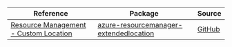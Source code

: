 | Reference | Package | Source |
|---|---|---|
|[Resource Management - Custom Location](resourcemanager-extendedlocation-readme.md)|[azure-resourcemanager-extendedlocation](https://repo1.maven.org/maven2/com/azure/resourcemanager/azure-resourcemanager-extendedlocation)|[GitHub](https://github.com/Azure/azure-sdk-for-java/blob/main/sdk/extendedlocation/azure-resourcemanager-extendedlocation)|
